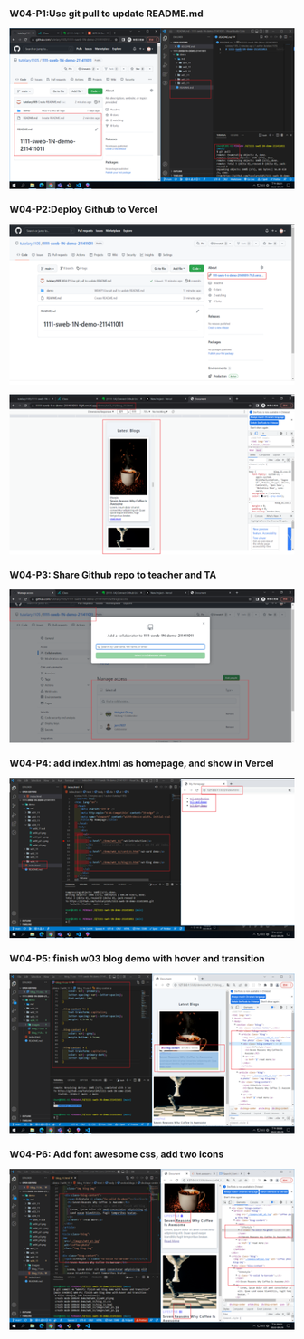 ### W04-P1:Use git pull to update README.md

![](w04_p1.png)

### W04-P2:Deploy Github to Vercel

![](w04_p2-1.png)

![](w04_p2-2.png)

### W04-P3: Share Github repo to teacher and TA

![](w04_p3.png)

### W04-P4: add index.html as homepage, and show in Vercel

![](w04_p4.png)

### W04-P5: finish w03 blog demo with hover and transition

![](w04_p5.png)

### W04-P6: Add font awesome css, add two icons

![](w04_p6.png)
